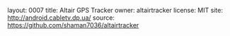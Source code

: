 layout: 0007
title: Altair GPS Tracker
owner: altairtracker
license: MIT
site: http://android.cabletv.dp.ua/
source: https://github.com/shaman7036/altairtracker
